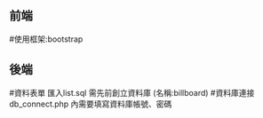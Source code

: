 ## 前端
#使用框架:bootstrap
## 後端
#資料表單 匯入list.sql 需先前創立資料庫 (名稱:billboard)
#資料庫連接 db_connect.php 內需要填寫資料庫帳號、密碼


